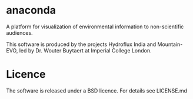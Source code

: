 # anaconda

A platform for visualization of environmental information to non-scientific audiences.

This software is produced by the projects Hydroflux India and Mountain-EVO, led by Dr. Wouter Buytaert at Imperial College London.

# Licence

The software is released under a BSD licence. For details see LICENSE.md

